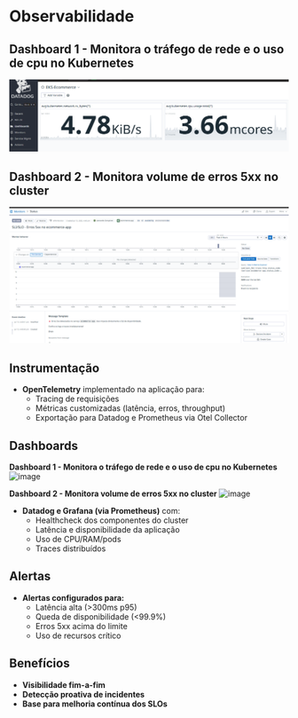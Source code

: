 # Observabilidade

## Dashboard 1 - Monitora o tráfego de rede e o uso de cpu no Kubernetes

![Dashboard](dashboard.png)

## Dashboard 2 - Monitora volume de erros 5xx no cluster

![Dashboard 2](dashboard-errors.png)


## Instrumentação

- **OpenTelemetry** implementado na aplicação para:
    - Tracing de requisições
    - Métricas customizadas (latência, erros, throughput)
    - Exportação para Datadog e Prometheus via Otel Collector

## Dashboards

**Dashboard 1 - Monitora o tráfego de rede e o uso de cpu no Kubernetes**
<img width="1086" height="272" alt="image" src="https://github.com/user-attachments/assets/5b8aa35b-db2c-4bdc-879b-66d102a4b117" />

**Dashboard 2 - Monitora volume de erros 5xx no cluster**
<img width="1451" height="701" alt="image" src="https://github.com/user-attachments/assets/73ba125c-b061-4512-99e1-c034e16776ef" />

- **Datadog e Grafana (via Prometheus)** com:
    - Healthcheck dos componentes do cluster
    - Latência e disponibilidade da aplicação
    - Uso de CPU/RAM/pods
    - Traces distribuídos

## Alertas

- **Alertas configurados para:**
    - Latência alta (>300ms p95)
    - Queda de disponibilidade (<99.9%)
    - Erros 5xx acima do limite
    - Uso de recursos crítico

## Benefícios

- **Visibilidade fim-a-fim**
- **Detecção proativa de incidentes**
- **Base para melhoria contínua dos SLOs**
